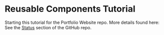 # Reusable Components Tutorial

Starting this tutorial for the Portfolio Website repo. More details found here: See the [Status](https://github.com/JamieBort/jamiebort.github.io#status) section of the GitHub repo.